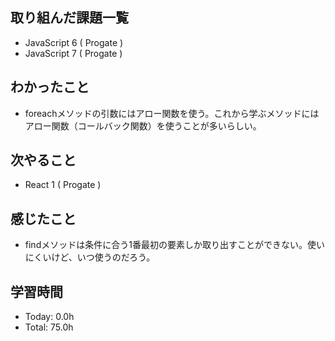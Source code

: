 ## 取り組んだ課題一覧
- JavaScript 6 ( Progate )
- JavaScript 7 ( Progate )
## わかったこと
- foreachメソッドの引数にはアロー関数を使う。これから学ぶメソッドにはアロー関数（コールバック関数）を使うことが多いらしい。
## 次やること
- React 1 ( Progate )
## 感じたこと
- findメソッドは条件に合う1番最初の要素しか取り出すことができない。使いにくいけど、いつ使うのだろう。
## 学習時間
- Today: 0.0h
- Total: 75.0h

